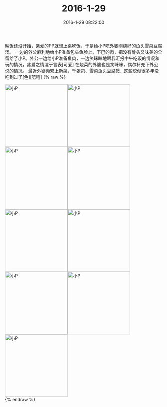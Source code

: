 ﻿---
title: "2016-1-29"
date: 2016-1-29 08:22:00
tags:
categories: 妈妈
---
晚饭还没开始，亲爱的PP就想上桌吃饭，于是给小P吃外婆刚烧好的鱼头雪菜豆腐汤。
一边的外公麻利地给小P准备包头鱼脸上、下巴的肉，把没有骨头又味美的全留给了小P。外公一边给小P准备鱼肉，一边笑眯眯地跟我汇报中午吃饭的情况和玩的情况，疼爱之情溢于言表[可爱]
在烧菜的外婆也是笑眯眯，偶尔补充下外公说的情况。
最近外婆频繁上新菜，千张包、雪菜鱼头豆腐煲…这些貌似很多年没吃到过了[色][嘻嘻]
{% raw %}
<div style="width:500 px">
<div style="float:left; width:100 px"><img src="/images/微信图片_20171012130748.jpg" width="200" alt="小P"></div>
<div style="float:left; width:100 px"><img src="/images/微信图片_20171012130757.jpg" width="200" alt="小P"></div>
<div style="float:left; width:100 px"><img src="/images/微信图片_20171012130808.jpg" width="200" alt="小P"></div>
<div style="float:left; width:100 px"><img src="/images/微信图片_20171012130818.jpg" width="200" alt="小P"></div>
<div style="float:left; width:100 px"><img src="/images/微信图片_20171012130829.jpg" width="200" alt="小P"></div>
<div style="float:left; width:100 px"><img src="/images/微信图片_20171012130839.jpg" width="200" alt="小P"></div>
<div style="float:left; width:100 px"><img src="/images/微信图片_20171012130849.jpg" width="200" alt="小P"></div>
<div style="float:left; width:100 px"><img src="/images/微信图片_20171012130858.jpg" width="200" alt="小P"></div>
<div style="float:left; width:100 px"><img src="/images/微信图片_20171012130907.jpg" width="200" alt="小P"></div>
<div style="clear:both"></div>
</div>
{% endraw %}